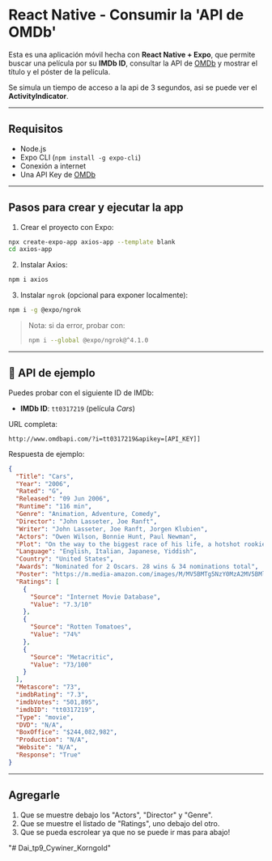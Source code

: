 # React Native - Consumir la 'API de OMDb'

Esta es una aplicación móvil hecha con **React Native + Expo**, que permite buscar una película por su **IMDb ID**, consultar la API de [OMDb](http://www.omdbapi.com) y mostrar el título y el póster de la película.

Se simula un tiempo de acceso a la api de 3 segundos, asi  se puede ver el **ActivityIndicator**.

---

## Requisitos

* Node.js
* Expo CLI (`npm install -g expo-cli`)
* Conexión a internet
* Una API Key de [OMDb](http://www.omdbapi.com/apikey.aspx)

---

## Pasos para crear y ejecutar la app

1. Crear el proyecto con Expo:

```bash
npx create-expo-app axios-app --template blank
cd axios-app
```

2. Instalar Axios:

```bash
npm i axios
```

3. Instalar `ngrok` (opcional para exponer localmente):

```bash
npm i -g @expo/ngrok
```

> Nota: si da error, probar con:
>
> ```bash
> npm i --global @expo/ngrok@^4.1.0
> ```

---

## 🔑 API de ejemplo

Puedes probar con el siguiente ID de IMDb:

* **IMDb ID**: `tt0317219` (película *Cars*)

URL completa:

```
http://www.omdbapi.com/?i=tt0317219&apikey=[API_KEY]]
```

Respuesta de ejemplo:

```json
{
  "Title": "Cars",
  "Year": "2006",
  "Rated": "G",
  "Released": "09 Jun 2006",
  "Runtime": "116 min",
  "Genre": "Animation, Adventure, Comedy",
  "Director": "John Lasseter, Joe Ranft",
  "Writer": "John Lasseter, Joe Ranft, Jorgen Klubien",
  "Actors": "Owen Wilson, Bonnie Hunt, Paul Newman",
  "Plot": "On the way to the biggest race of his life, a hotshot rookie race car gets stranded in a rundown town and learns that winning isn't everything in life.",
  "Language": "English, Italian, Japanese, Yiddish",
  "Country": "United States",
  "Awards": "Nominated for 2 Oscars. 28 wins & 34 nominations total",
  "Poster": "https://m.media-amazon.com/images/M/MV5BMTg5NzY0MzA2MV5BMl5BanBnXkFtZTYwNDc3NTc2._V1_SX300.jpg",
  "Ratings": [
    {
      "Source": "Internet Movie Database",
      "Value": "7.3/10"
    },
    {
      "Source": "Rotten Tomatoes",
      "Value": "74%"
    },
    {
      "Source": "Metacritic",
      "Value": "73/100"
    }
  ],
  "Metascore": "73",
  "imdbRating": "7.3",
  "imdbVotes": "501,895",
  "imdbID": "tt0317219",
  "Type": "movie",
  "DVD": "N/A",
  "BoxOffice": "$244,082,982",
  "Production": "N/A",
  "Website": "N/A",
  "Response": "True"
}
```


---

## Agregarle

1. Que se muestre debajo los "Actors", "Director" y "Genre".
2. Que se muestre el listado de "Ratings", uno debajo del otro.
3. Que se pueda escrolear ya que no se puede ir mas para abajo!

"# Dai_tp9_Cywiner_Korngold" 
